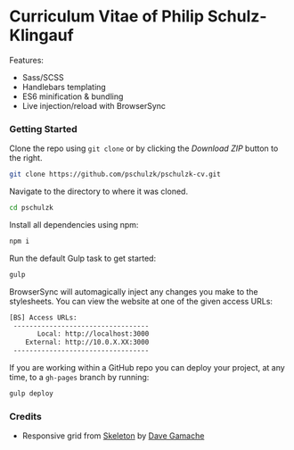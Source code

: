 # Curriculum Vitae of Philip Schulz-Klingauf

Features:
* Sass/SCSS
* Handlebars templating
* ES6 minification & bundling
* Live injection/reload with BrowserSync 

### Getting Started

Clone the repo using `git clone` or by clicking the *Download ZIP* button to the right.

```sh
git clone https://github.com/pschulzk/pschulzk-cv.git
```

Navigate to the directory to where it was cloned.

```sh
cd pschulzk
```

Install all dependencies using npm:

```sh
npm i
```

Run the default Gulp task to get started:

```sh
gulp
```

BrowserSync will automagically inject any changes you make to the stylesheets. You can view the website at one of the given access URLs:

```sh
[BS] Access URLs:
 ----------------------------------
       Local: http://localhost:3000
    External: http://10.0.X.XX:3000
 ----------------------------------
```

If you are working within a GitHub repo you can deploy your project, at any time, to a `gh-pages` branch by running:

```sh
gulp deploy
```

### Credits

- Responsive grid from [Skeleton](http://getskeleton.com) by [Dave Gamache](https://github.com/dhg)

